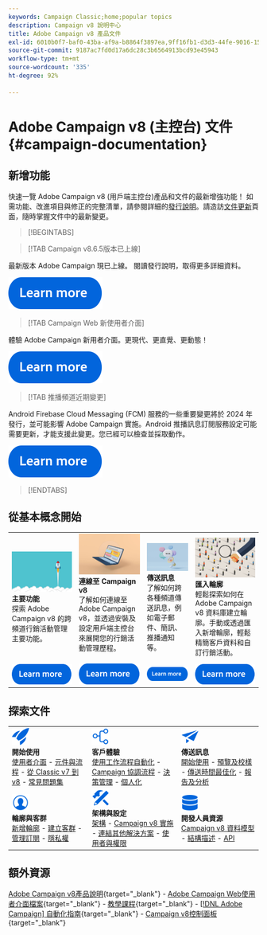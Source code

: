 ```yaml
---
keywords: Campaign Classic;home;popular topics
description: Campaign v8 說明中心
title: Adobe Campaign v8 產品文件
exl-id: 6010b0f7-baf0-43ba-af9a-b8864f3897ea,9ff16fb1-d3d3-44fe-9016-15abffdbc74e
source-git-commit: 9187ac7fd0d17a6dc28c3b6564913bcd93e45943
workflow-type: tm+mt
source-wordcount: '335'
ht-degree: 92%

---
```


# Adobe Campaign v8 (主控台) 文件 {#campaign-documentation}

## 新增功能

快速一覽 Adobe Campaign v8 (用戶端主控台)產品和文件的最新增強功能！ 如需功能、改進項目與修正的完整清單，請參閱詳細的[發行說明](start/release-notes.md)。請造訪[文件更新](start/documentation-updates.md)頁面，隨時掌握文件中的最新變更。

>[!BEGINTABS]

>[!TAB Campaign v8.6.5版本已上線]

最新版本 Adobe Campaign 現已上線。 閱讀發行說明，取得更多詳細資料。

[![影像](assets/do-not-localize/learn-more-button.svg)](start/release-notes.md#release-8-6-5)


>[!TAB Campaign Web 新使用者介面]

體驗 Adobe Campaign 新用者介面。更現代、更直覺、更動態！

[![影像](assets/do-not-localize/learn-more-button.svg)](start/campaign-ui.md#ac-web-ui)


>[!TAB 推播頻道近期變更]

Android Firebase Cloud Messaging (FCM) 服務的一些重要變更將於 2024 年發行，並可能影響 Adobe Campaign 實施。Android 推播訊息訂閱服務設定可能需要更新，才能支援此變更。您已經可以檢查並採取動作。

[![影像](assets/do-not-localize/learn-more-button.svg)](../technotes/upgrades/push-technote.md)



>[!ENDTABS]

## 從基本概念開始

<table style="table-layout:fixed">
  <tr style="border: 0;">
    <td>
    <a href="start/whats-new.md"><img src="assets/do-not-localize/start-capabilities.png"></a>
    <div><strong>主要功能</strong><br/>探索 Adobe Campaign v8 的跨頻道行銷活動管理主要功能。</div>
    </td>
    <td>
    <a href="start/connect.md"><img src="assets/do-not-localize/start-connect.jpeg"></a>
    <div><strong>連線至 Campaign v8</strong><br/>了解如何連線至 Adobe Campaign v8，並透過安裝及設定用戶端主控台來展開您的行銷活動管理歷程。</div><br/>
    </td>
    <td>
    <a href="start/create-message.md"><img src="assets/do-not-localize/start-send.jpeg"></a>
    <div><strong>傳送訊息</strong><br/>了解如何跨各種頻道傳送訊息，例如電子郵件、簡訊、推播通知等。
    </div></td>
    <td>
    <a href="audiences/create-profiles.md"><img src="assets/do-not-localize/start-profiles.png"></a>
    <div><strong>匯入輪廓</strong><br/>輕鬆探索如何在 Adobe Campaign v8 資料庫建立輪廓。手動或透過匯入新增輪廓，輕鬆精簡客戶資料和自訂行銷活動。</div>
    </td>
  </tr>
  <tr style="border: 0;">
    <td align="center"><a href="start/whats-new.md"><img src="assets/do-not-localize/learn-more-button.svg"></a></td>
    <td align="center"><a href="start/connect.md"><img src="assets/do-not-localize/learn-more-button.svg"></a></td>
    <td align="center"><a href="start/create-message.md"><img src="assets/do-not-localize/learn-more-button.svg"></a></td>
    <td align="center"><a href="audiences/create-profiles.md"><img src="assets/do-not-localize/learn-more-button.svg"></a></td>
    </tr>
</table>

## 探索文件

<table style="table-layout:auto">
  <tr style="border: 0;">
    <td>
      <img src="assets/do-not-localize/icon-start.svg" width="35px">
    <br/>
      <strong>開始使用</strong><br/><a href="start/campaign-ui.md">使用者介面</a> - <a href="start/ac-components.md">元件與流程</a> - <a href="start/v7-to-v8.md">從 Classic v7 到 v8</a> - <a href="start/campaign-faq.md">常見問題集</a>
    </td>
    <td>
      <img src="assets/do-not-localize/icon-experience.svg" width="35px">
    <br/>
      <strong>客戶體驗</strong><br/><a href="../automation/workflow/about-workflows.md" target="_blank">使用工作流程自動化</a> - <a href="../automation/campaigns/set-up-campaigns.md" target="_blank">Campaign 協調流程</a> - <a href="interaction/interaction.md">決策管理</a> - <a href="send/personalize.md">個人化</a>
    </td>
    <td>
      <img src="assets/do-not-localize/icon-send.svg" width="35px">
    <br/>
      <strong>傳送訊息</strong><br/><a href="start/create-message.md">開始使用</a> - <a href="send/preview-and-proof.md">預覽及校樣</a> - <a href="send/predictive.md">傳送時間最佳化</a> - <a href="reporting/gs-reporting.md">報告及分析</a>
    </td>
  </tr>
  <tr style="border: 0;">
    <td>
      <img src="assets/do-not-localize/icon_profile-audience.svg" width="35px">
    <br/>
      <strong>輪廓與客群</strong><br/><a href="audiences/create-profiles.md">新增輪廓</a> - <a href="audiences/create-audiences.md">建立客群</a> - <a href="start/subscriptions.md">管理訂閱</a> - <a href="start/privacy.md">隱私權</a>
    </td>
    <td>
      <img src="assets/do-not-localize/icon-configure.svg" width="35px">
    <br/>
      <strong>架構與設定</strong><br/><a href="architecture/architecture.md">架構</a> - <a href="start/implement.md">Campaign v8 實施</a> - <a href="connect/integration.md">連結其他解決方案</a> - <a href="start/gs-permissions.md">使用者與權限</a>
    </td>
    <td>
      <img src="assets/do-not-localize/icon-dev.svg" width="35px">
    <br/>
      <strong>開發人員資源</strong><br/><a href="dev/datamodel.md">Campaign v8 資料模型</a> - <a href="dev/schemas.md">結構描述</a> - <a href="dev/api.md">API</a>
    </td>
  </tr>
</table>

## 額外資源

[Adobe Campaign v8產品說明](https://helpx.adobe.com/tw/legal/product-descriptions/adobe-campaign-managed-cloud-services.html){target="_blank"} - [Adobe Campaign Web使用者介面檔案](https://experienceleague.adobe.com/docs/campaign-web/v8/campaign-web-home.html?lang=zh-Hant){target="_blank"} - [教學課程](https://experienceleague.adobe.com/docs/campaign-learn/tutorials/overview.html?lang=zh-Hant){target="_blank"} - [[!DNL Adobe Campaign] 自動化指南](https://experienceleague.adobe.com/docs/campaign/automation/home.html?lang=zh-Hant){target="_blank"} - [Campaign v8控制面板](https://experienceleague.adobe.com/docs/control-panel/using/discover-control-panel/key-features.html?lang=zh-Hant){target="_blank"}

